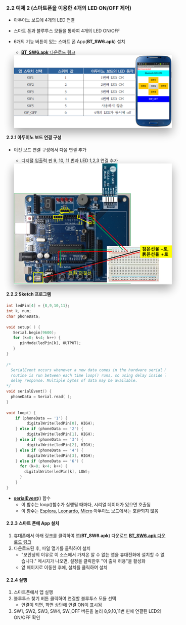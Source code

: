 <style>
div.polaroid {
  	width: 500px;
  	box-shadow: 0 10px 30px 0 rgba(0, 0, 0, 0.2), 0 16px 30px 0 rgba(0, 0, 0, 0.19);
  	text-align: center;
	margin-bottom: 0.5cm;
}
</style>

<a name="ex2"></a>
### 2.2 예제 2 (스마트폰을 이용한 4개의 LED ON/OFF 제어)
- 아두이노 보드에 4개의 LED 연결
- 스마트 폰과 블루투스 모듈을 통하여 4개의 LED  ON/OFF
- 6개의 기능 버튼이 있는 스마트 폰 App(**BT_SW6.apk**) 설치
	- [**BT_SW6.apk** 다운로드 링크](https://github.com/kwanulee/iot/releases/download/v1/BT_SW6.apk)

	<div class="polaroid">
    	<img src="images/example2.png" >
	</div>

#### 2.2.1 아두이노 보드 연결 구성
- 이전 보드 연결 구성에서 다음 연결 추가
	- 디지털 입출력 핀 9, 10, 11 번과 LED 1,2,3 연결 추가

	<div class="polaroid">
    	<img src="images/example2_connection.png" >
	</div>

#### 2.2.2 Sketch 프로그램
```c
int ledPin[4] = {8,9,10,11};
int k, num;
char phoneData;

void setup( ) {
   Serial.begin(9600);
   for (k=0; k<4; k++) {
      pinMode(ledPin[k], OUTPUT);
   }
}

/*
  SerialEvent occurs whenever a new data comes in the hardware serial RX. This
  routine is run between each time loop() runs, so using delay inside loop can
  delay response. Multiple bytes of data may be available.
*/
void serialEvent() {
  phoneData = Serial.read( );
}

void loop() {
    if (phoneData == '1') {
         digitalWrite(ledPin[0], HIGH);
    } else if (phoneData == '2') {
         digitalWrite(ledPin[1], HIGH);
    } else if (phoneData == '3') {
         digitalWrite(ledPin[2], HIGH);
    } else if (phoneData == '4') {
         digitalWrite(ledPin[3], HIGH);
    } else if (phoneData == '6') {
      for (k=0; k<4; k++) {
        digitalWrite(ledPin[k], LOW);
      }
    }
}
```

- [**serialEvent**](https://www.arduino.cc/en/Reference/SerialEvent)() 함수
	- 이 함수는 loop()함수가 실행될 때마다, 시리얼 데이터가 있으면 호출됨
	- 이 함수는 [Esplora](https://store.arduino.cc/arduino-esplora), [Leonardo](https://store.arduino.cc/arduino-leonardo-without-headers), [Micro](https://store.arduino.cc/arduino-micro-without-headers) 아두이노 보드에서는 호환되지 않음

#### 2.2.3 스마트 폰에 App 설치
1. 휴대폰에서 아래 링크를 클릭하여 앱(**BT_SW6.apk**) 다운로드
	[**BT_SW6.apk** 다운로드 링크](https://github.com/kwanulee/iot/releases/download/v1/BT_SW6.apk)
2. 다운로드된 후, 파일 열기를 클릭하여 설치
	- "보안상의 이유로 이 소스에서 가져온 알 수 없는 앱을 휴대전화에 설치할 수 없습니다." 메시지가 나오면, 설정을 클릭한후 "이 출처 허용"을 활성화
	- 앞 페이지로 이동한 후에, 설치를 클릭하여 설치

#### 2.2.4 실행
1. 스마트폰에서 앱 실행
2. 블루투스 찾기 버튼 클릭하여 연결할 블루투스 모듈 선택
	- 연결이 되면, 화면 상단에 연결 ON이 표시됨
2. SW1, SW2, SW3, SW4, SW_OFF 버튼을 눌러 8,9,10,11번 핀에 연결된 LED의 ON/OFF 확인
